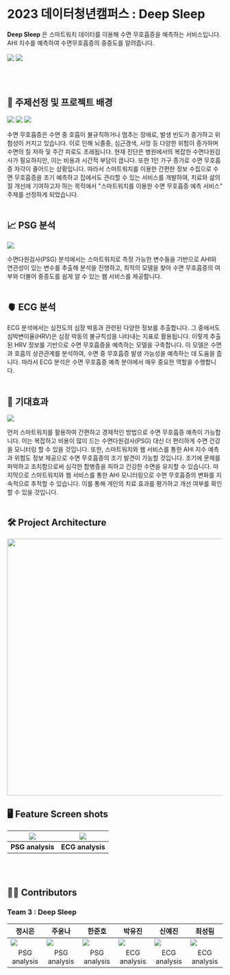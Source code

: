 # **2023 데이터청년캠퍼스 : Deep Sleep**

**Deep Sleep** 은 스마트워치 데이터를 이용해 수면 무호흡증을 예측하는 서비스입니다. AHI 지수를 예측하여 수면무호흡증의 중증도를 알려줍니다.
<br><br>
<img src="https://github.com/alacori/deepsleep/assets/70925118/f3d152f1-18ab-427c-9d26-ff98e0c8a5e2">
<img src="https://github.com/alacori/deepsleep/assets/70925118/95459903-1af4-46a6-92a4-ea82626c86bb">



<br><br>


## 🛌 **주제선정 및 프로젝트 배경**
![](https://github.com/alacori/deepsleep/assets/70925118/e5ec1c1b-9d1e-4e60-bca0-8bf8e150db71)
![](https://github.com/alacori/deepsleep/assets/70925118/f515e630-3af3-4217-b1e9-213b22adf8ad)
![](https://github.com/alacori/deepsleep/assets/70925118/08afb45f-e354-474e-a816-d9d3e99ab296)



수면 무호흡증은 수면 중 호흡이 불규칙하거나 멈추는 장애로, 발생 빈도가 증가하고 위험성이 커지고 있습니다. 이로 인해 뇌졸중, 심근경색, 사망 등 다양한 위험이 증가하며 수면의 질 저하 및 주간 피로도 초래됩니다. 현재 진단은 병원에서의 복잡한 수면다원검사가 필요하지만, 이는 비용과 시간적 부담이 큽니다. 또한 1인 가구 증가로 수면 무호흡증 자각이 줄어드는 상황입니다. 따라서 스마트워치를 이용한 간편한 정보 수집으로 수면 무호흡증을 조기 예측하고 집에서도 관리할 수 있는 서비스를 개발하여, 치료와 삶의 질 개선에 기여하고자 하는 목적에서 "스마트워치를 이용한 수면 무호흡증 예측 서비스" 주제를 선정하게 되었습니다.
<br>
<br>

## 📈 **PSG 분석**
<img src="https://github.com/alacori/deepsleep/assets/70925118/49f9a523-96cd-4cbd-bd07-07d3c164f544">

수면다원검사(PSG) 분석에서는 스마트워치로 측정 가능한 변수들을 기반으로 AHI와 연관성이 있는 변수를 추출해 분석을 진행하고, 최적의 모델을 찾아 수면 무호흡증의 여부와 더불어 중증도를 쉽게 알 수 있는 웹 서비스를 제공합니다.
<br>
<br>

## 🫀 **ECG 분석**



ECG 분석에서는 심전도의 심장 박동과 관련된 다양한 정보를 추출합니다. 그 중에서도 심박변이율(HRV)은 심장 박동의 불규칙성을 나타내는 지표로 활용됩니다. 이렇게 추출된 HRV 정보를 기반으로 수면 무호흡증을 예측하는 모델을 구축합니다. 이 모델은 수면과 호흡의 상관관계를 분석하여, 수면 중 무호흡증 발생 가능성을 예측하는 데 도움을 줍니다. 따라서 ECG 분석은 수면 무호흡증 예측 분야에서 매우 중요한 역할을 수행합니다.
<br>
<br>

## 🎯 **기대효과**

![](https://github.com/alacori/deepsleep/assets/70925118/a47d642c-9d33-4d1d-aae5-3bb43b94c5de)

먼저 스마트워치를 활용하여 간편하고 경제적인 방법으로 수면 무호흡증 예측이 가능합니다. 이는 복잡하고 비용이 많이 드는 수면다원검사(PSG) 대신 더 편리하게 수면 건강을 모니터링 할 수 있을 것입니다.
또한, 스마트워치와 웹 서비스를 통한 AHI 지수 예측과 위험도 정보 제공으로 수면 무호흡증의 조기 발견이 가능할 것입니다. 조기에 문제를 파악하고 조치함으로써 심각한 합병증을 피하고 건강한 수면을 유지할 수 있습니다.
마지막으로 스마트워치와 웹 서비스를 통한 AHI 모니터링으로 수면 무호흡증의 변화를 지속적으로 추적할 수 있습니다. 이를 통해 개인의 치료 효과를 평가하고 개선 여부를 확인할 수 있을 것입니다.
<br>
<br>

## 🛠 **Project Architecture**

<img src="https://github.com/alacori/deepsleep/assets/98305116/0524bcdb-0537-4aa6-9445-ae286c95cf87" width=900 height=600>




<br>


## 🖥️ **Feature Screen shots**

|<img src="https://github.com/alacori/deepsleep/assets/70925118/77e4ec68-26bd-4e84-b3cf-451e5d338323">|<img src="https://github.com/alacori/deepsleep/assets/70925118/77e4ec68-26bd-4e84-b3cf-451e5d338323">|
|------|------|
|<div align="center">**PSG analysis**</div>|<div align="center">**ECG analysis**</div>|

<br> <br>



## 👩‍💻 **Contributors**

### **Team 3** : Deep Sleep

|**정시은**|**주윤나**|**한준호**|**박유진**|**신예진**|**최성림**|
|---|---|---|---|---|---|
|<img src="https://github.com/alacori/deepsleep/assets/70925118/97c473e4-bb82-4492-a009-1177484ba204">|<img src="https://github.com/alacori/deepsleep/assets/70925118/e8dfdf5c-c0f6-49b6-a8d9-6aa847198365">|<img src="https://github.com/alacori/deepsleep/assets/70925118/3bdba795-02bb-451a-bf21-52bf5a3eb688">|<img src="https://github.com/alacori/deepsleep/assets/98305116/a011e2b8-af4a-402f-a142-7fb70e7a1659">|<img src="https://github.com/alacori/deepsleep/assets/98305116/edac53b2-267d-4e76-843c-6944b1116d9b">|<img src="https://github.com/alacori/deepsleep/assets/98305116/228b81ff-2e91-41d9-abf5-feb590607038">|
|<div align="center">PSG analysis</div>|<div align="center">PSG analysis</div>|<div align="center">PSG analysis</div>|<div align="center">ECG analysis</div>|<div align="center">ECG analysis</div>|<div align="center">ECG analysis</div>|
